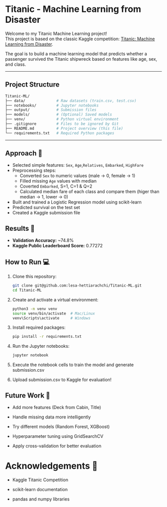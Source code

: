 # Titanic - Machine Learning from Disaster

Welcome to my Titanic Machine Learning project!  
This project is based on the classic Kaggle competition: [Titanic: Machine Learning from Disaster](https://www.kaggle.com/c/titanic).

The goal is to build a machine learning model that predicts whether a passenger survived the Titanic shipwreck based on features like age, sex, and class.

---

## Project Structure 
```bash
Titanic-ML/
├── data/              # Raw datasets (train.csv, test.csv)
├── notebooks/         # Jupyter notebooks
├── output/            # Submission files
├── models/            # (Optional) Saved models
├── venv/              # Python virtual environment
├── .gitignore         # Files to be ignored by Git
├── README.md          # Project overview (this file)
└── requirements.txt   # Required Python packages
```

---

## Approach 🧠

- Selected simple features: `Sex`, `Age`,`Relatives`, `Embarked`, `HighFare`
- Preprocessing steps:
  - Converted `Sex` to numeric values (male → 0, female → 1)
  - Filled missing `Age` values with median
  - Coverted `Embarked`, S=1, C=1 & Q=2
  - Calculated median fare of each class and compare them (higer than median → 1, lower → 0)
- Built and trained a Logistic Regression model using scikit-learn
- Predicted survival on the test set
- Created a Kaggle submission file



## Results 🎯

- **Validation Accuracy:** ~74.8%
- **Kaggle Public Leaderboard Score:** 0.77272



## How to Run 💻
1. Clone this repository:

   ```bash
   git clone git@github.com:lesa-hettiarachchi/Titanic-ML.git
   cd Titanic-ML
   ```
2. Create and activate a virtual environment:

   ```bash
   python3 -m venv venv
   source venv/bin/activate  # Mac/Linux
   venv\Scripts\activate     # Windows
   ```
3. Install required packages:

  	```bash
   pip install -r requirements.txt
   ```
4. Run the Jupyter notebooks:

   ```bash
   jupyter notebook
   ```
   
5.	Execute the notebook cells to train the model and generate submission.csv
  
6.	Upload submission.csv to Kaggle for evaluation!



## Future Work 🚀

- Add more features (Deck from Cabin, Title)

- Handle missing data more intelligently

- Try different models (Random Forest, XGBoost)

- Hyperparameter tuning using GridSearchCV

- Apply cross-validation for better evaluation


# Acknowledgements 📝

- Kaggle Titanic Competition

- scikit-learn documentation

- pandas and numpy libraries

   
